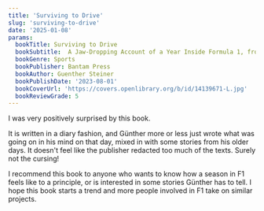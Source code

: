 ```yaml
---
title: 'Surviving to Drive'
slug: 'surviving-to-drive'
date: '2025-01-08'
params:
  bookTitle: Surviving to Drive
  bookSubtitle:  A Jaw-Dropping Account of a Year Inside Formula 1, from the Breakout Star of Netflix's Drive to Survive 
  bookGenre: Sports
  bookPublisher: Bantam Press
  bookAuthor: Guenther Steiner 
  bookPublishDate: '2023-08-01'
  bookCoverUrl: 'https://covers.openlibrary.org/b/id/14139671-L.jpg'
  bookReviewGrade: 5
---
```


I was very positively surprised by this book.

It is written in a diary fashion, and Günther more or less just wrote what was going on in his mind on that day, mixed in with some stories from his older days. It doesn't feel like the publisher redacted too much of the texts. Surely not the cursing!

I recommend this book to anyone who wants to know how a season in F1 feels like to a principle, or is interested in some stories Günther has to tell. I hope this book starts a trend and more people involved in F1 take on similar projects.
